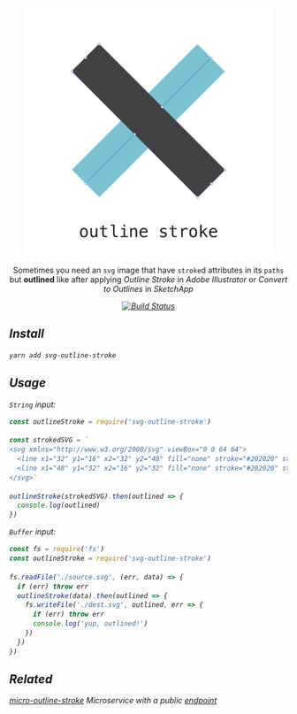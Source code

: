 <p align="center">
  <img alt="Outline Stroke" title="Outline Stroke" src="/logo.svg" width="450">
</p>

<p align="center">
  Sometimes you need an <code>svg</code> image that have <code>stroke</code>d attributes in its
  <code>paths</code> but <strong>outlined</strong> like after applying <em>Outline Stroke</em> in <em>Adobe Illustrator</em> or <em>Convert to Outlines</em> in <em>SketchApp<em>
</p>

<p align="center">
  <a href="https://travis-ci.org/elrumordelaluz/outline-stroke">
    <img src="https://travis-ci.org/elrumordelaluz/outline-stroke.svg?branch=master" alt="Build Status">
  </a>
</p>

## Install

```zsh
yarn add svg-outline-stroke
```

## Usage

`String` input:

```js
const outlineStroke = require('svg-outline-stroke')

const strokedSVG = `
<svg xmlns="http://www.w3.org/2000/svg" viewBox="0 0 64 64">
  <line x1="32" y1="16" x2="32" y2="48" fill="none" stroke="#202020" stroke-miterlimit="10" stroke-width="2"/>
  <line x1="48" y1="32" x2="16" y2="32" fill="none" stroke="#202020" stroke-miterlimit="10" stroke-width="2"/>
</svg>`

outlineStroke(strokedSVG).then(outlined => {
  console.log(outlined)
})
```

`Buffer` input:

```js
const fs = require('fs')
const outlineStroke = require('svg-outline-stroke')

fs.readFile('./source.svg', (err, data) => {
  if (err) throw err
  outlineStroke(data).then(outlined => {
    fs.writeFile('./dest.svg', outlined, err => {
      if (err) throw err
      console.log('yup, outlined!')
    })
  })
})
```

## Related

[micro-outline-stroke](https://github.com/elrumordelaluz/micro-outline-stroke)
Microservice with a public [endpoint](https://micro-outline-stroke.now.sh/)
